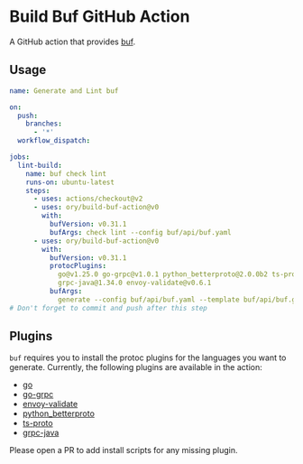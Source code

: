 # Build Buf GitHub Action

A GitHub action that provides [buf](https://github.com/bufbuild/buf).

## Usage

```yaml
name: Generate and Lint buf

on:
  push:
    branches:
      - '*'
  workflow_dispatch:

jobs:
  lint-build:
    name: buf check lint
    runs-on: ubuntu-latest
    steps:
      - uses: actions/checkout@v2
      - uses: ory/build-buf-action@v0
        with:
          bufVersion: v0.31.1
          bufArgs: check lint --config buf/api/buf.yaml
      - uses: ory/build-buf-action@v0
        with:
          bufVersion: v0.31.1
          protocPlugins:
            go@v1.25.0 go-grpc@v1.0.1 python_betterproto@2.0.0b2 ts-proto@1.39.0
            grpc-java@1.34.0 envoy-validate@v0.6.1
          bufArgs:
            generate --config buf/api/buf.yaml --template buf/api/buf.gen.yaml
# Don't forget to commit and push after this step
```

## Plugins

`buf` requires you to install the protoc plugins for the languages you want to
generate. Currently, the following plugins are available in the action:

- [go](https://github.com/protocolbuffers/protobuf-go)
- [go-grpc](https://github.com/grpc/grpc-go)
- [envoy-validate](https://github.com/envoyproxy/protoc-gen-validate)
- [python_betterproto](https://github.com/danielgtaylor/python-betterproto)
- [ts-proto](https://github.com/stephenh/ts-proto)
- [grpc-java](https://github.com/grpc/grpc-java)

Please open a PR to add install scripts for any missing plugin.
